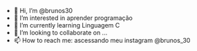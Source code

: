 - 👋 Hi, I’m @brunos30
- 👀 I’m interested in aprender programação
- 🌱 I’m currently learning Linguagem C
- 💞️ I’m looking to collaborate on ...
- 📫 How to reach me: ascessando meu instagram  @brunos_30

<!---
brunos30/brunos30 is a ✨ special ✨ repository because its `README.md` (this file) appears on your GitHub profile.
You can click the Preview link to take a look at your changes.
--->
